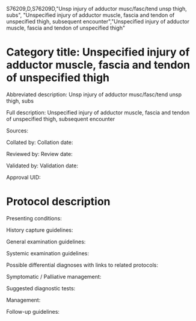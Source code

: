 S76209,D,S76209D,"Unsp injury of adductor musc/fasc/tend unsp thigh, subs", "Unspecified injury of adductor muscle, fascia and tendon of unspecified thigh, subsequent encounter","Unspecified injury of adductor muscle, fascia and tendon of unspecified thigh"
# Category title: Unspecified injury of adductor muscle, fascia and tendon of unspecified thigh

Abbreviated description: Unsp injury of adductor musc/fasc/tend unsp thigh, subs

Full description: Unspecified injury of adductor muscle, fascia and tendon of unspecified thigh, subsequent encounter

Sources:

Collated by:
Collation date:

Reviewed by:
Review date:

Validated by:
Validation date:

Approval UID:

# Protocol description

Presenting conditions:

History capture guidelines:

General examination guidelines:

Systemic examination guidelines:

Possible differential diagnoses with links to related protocols:

Symptomatic / Palliative management:

Suggested diagnostic tests:

Management:

Follow-up guidelines:
